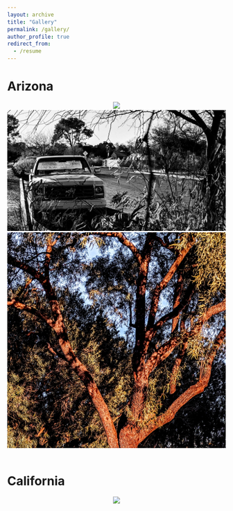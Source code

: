 ```yaml
---
layout: archive
title: "Gallery"
permalink: /gallery/
author_profile: true
redirect_from:
  - /resume
---
```



Arizona
======
<div align="center">
<img src="/images/az1.jpg">
<img src="/images/az2.jpg">
<img src="/images/az3.jpg">
</div>
<br/>


California
======
<div align="center">
<img src="/images/cali1.jpg">
</div>
<br/>
